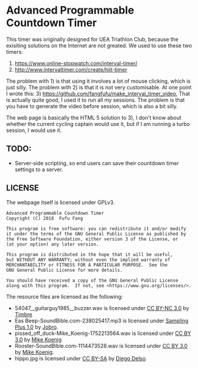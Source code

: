 #  Advanced Programmable Countdown Timer

This timer was originally designed for UEA Triathlon Club, because the
exisiting solutions on the Internet are not greated. We used to use these two
timers:

1) https://www.online-stopwatch.com/interval-timer/
2) http://www.intervaltimer.com/create/hiit-timer

The problem with 1) is that using it involves a lot of mouse clicking,
which is just silly. The problem with 2) is that it is not very
customisable. At one point I wrote this:
3) https://github.com/fangfufu/make_interval_timer_video,
That is actually quite good, I used it to run all my sessions. The problem is
that you have to generate the video before session, which is also a bit
silly.

The web page is basically the HTML 5 solution to 3), I don't know about
whether the current cycling captain would use it, but if I am running a
turbo session, I would use it.

## TODO:
- Server-side scripting, so end users can save their countdown timer settings 
to a server. 

## LICENSE
The webpage itself is licensed under GPLv3.

    Advanced Programmable Countdown Timer
    Copyright (C) 2018  Fufu Fang

    This program is free software: you can redistribute it and/or modify
    it under the terms of the GNU General Public License as published by
    the Free Software Foundation, either version 3 of the License, or
    (at your option) any later version.

    This program is distributed in the hope that it will be useful,
    but WITHOUT ANY WARRANTY; without even the implied warranty of
    MERCHANTABILITY or FITNESS FOR A PARTICULAR PURPOSE.  See the
    GNU General Public License for more details.

    You should have received a copy of the GNU General Public License
    along with this program.  If not, see <https://www.gnu.org/licenses/>.
    
The resource files are licensed as the following: 
  - 54047__guitarguy1985__buzzer.wav is licensed under [CC BY-NC 3.0](https://creativecommons.org/licenses/by-nc/3.0/) by [Timbre](https://freesound.org/people/Timbre/sounds/101355/)
  - Eas Beep-SoundBible.com-238025417.mp3 is licensed under [Sampling Plus 1.0](https://creativecommons.org/licenses/sampling+/1.0/) by [Jobro](http://soundbible.com/1365-Eas-Beep.html). 
  - pissed_off_duck-Mike_Koenig-1752213564.wav is licensed under [CC BY 3.0](https://creativecommons.org/licenses/by/3.0/) by [Mike Koenig](http://soundbible.com/1859-Pissed-Off-Duck.html)
  - Rooster-SoundBible.com-1114473528.wav is licensed under [CC BY 3.0](https://creativecommons.org/licenses/by/3.0/) by [Mike Koenig](http://soundbible.com/1510-Rooster.html).
  - hippo.jpg is licensed under [CC BY-SA](https://creativecommons.org/licenses/by-sa/4.0/) by [Diego Delso](https://commons.wikimedia.org/wiki/File:Hipop%C3%B3tamo_(Hippopotamus_amphibius),_parque_nacional_de_Chobe,_Botsuana,_2018-07-28,_DD_82.jpg).
